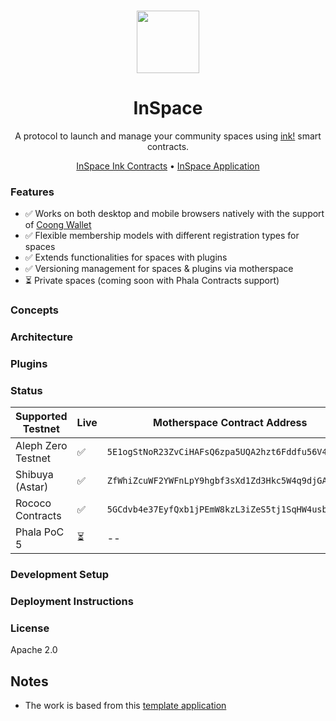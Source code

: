 <br/>

<p align="center">
  <img src="https://github.com/CoongCrafts/inspaciness/assets/6867026/845fa326-7a44-4139-9bb8-a3c02874d3c4" height="100">
</p>

<h1 align="center">
InSpace
</h1>

<p align="center">
A protocol to launch and manage your community spaces using <a href="https://use.ink">ink!</a> smart contracts.
<p>

<p align="center">
<a href="https://github.com/CoongCrafts/inspace-contracts">InSpace Ink Contracts</a> • <a href="https://inspace.ink">InSpace Application</a>
<p>


### Features
- ✅ Works on both desktop and mobile browsers natively with the support of [Coong Wallet](https://coongwallet.io)
- ✅ Flexible membership models with different registration types for spaces
- ✅ Extends functionalities for spaces with plugins
- ✅ Versioning management for spaces & plugins via motherspace
- ⏳ Private spaces (coming soon with Phala Contracts support)

### Concepts

### Architecture

### Plugins

### Status

| Supported Testnet | Live | Motherspace Contract Address |
| ----------- | ----------- |  ----------- |
| Aleph Zero Testnet | ✅ | `5E1ogStNoR23ZvCiHAFsQ6zpa5UQA2hzt6Fddfu56V4EdCky` |
| Shibuya (Astar) | ✅ | `ZfWhiZcuWF2YWFnLpY9hgbf3sXd1Zd3Hkc5W4q9djGAUNkS` |
| Rococo Contracts | ✅ | `5GCdvb4e37EyfQxb1jPEmW8kzL3iZeS5tj1SqHW4usbqFfSC` |
| Phala PoC 5 | ⏳ | -- |

### Development Setup

### Deployment Instructions

### License

Apache 2.0

## Notes
- The work is based from this [template application](https://github.com/CoongCrafts/playground-dapp)



